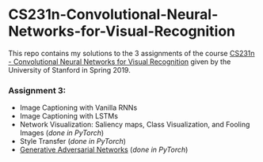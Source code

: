 # CS231n-Convolutional-Neural-Networks-for-Visual-Recognition
This repo contains my solutions to the 3 assignments of the course [CS231n - Convolutional Neural Networks for Visual Recognition](http://cs231n.stanford.edu/2019/index.html) given by the University of Stanford in Spring 2019. 

### Assignment 3: ###
* Image Captioning with Vanilla RNNs
* Image Captioning with LSTMs
* Network Visualization: Saliency maps, Class Visualization, and Fooling Images (*done in PyTorch*)
* Style Transfer (*done in PyTorch*)
* [Generative Adversarial Networks](assignment3/Generative_Adversarial_Networks_PyTorch.ipynb)  (*done in PyTorch*)
